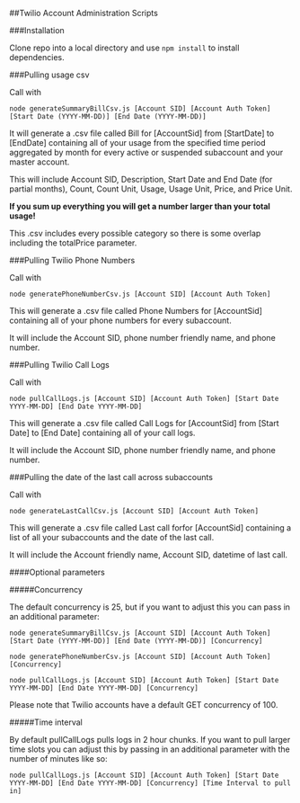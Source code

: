 ##Twilio Account Administration Scripts

###Installation


Clone repo into a local directory and use `npm install` to install dependencies.

###Pulling usage csv

Call with 
```
node generateSummaryBillCsv.js [Account SID] [Account Auth Token] [Start Date (YYYY-MM-DD)] [End Date (YYYY-MM-DD)]
```

It will generate a .csv file called Bill for [AccountSid] from [StartDate] to [EndDate] containing all of your usage from the specified time period aggregated by month for every active or suspended subaccount and your master account.

This will include Account SID, Description, Start Date and End Date (for partial months), Count, Count Unit, Usage, Usage Unit, Price,  and Price Unit.

**If you sum up everything you will get a number larger than your total usage!**

This .csv includes every possible category so there is some overlap including the totalPrice parameter.

###Pulling Twilio Phone Numbers

Call with 
```
node generatePhoneNumberCsv.js [Account SID] [Account Auth Token]
```

This will generate a .csv file called Phone Numbers for [AccountSid] containing all of your phone numbers for every subaccount.

It will include the Account SID, phone number friendly name, and phone number.

###Pulling Twilio Call Logs

Call with 
```
node pullCallLogs.js [Account SID] [Account Auth Token] [Start Date YYYY-MM-DD] [End Date YYYY-MM-DD]
```

This will generate a .csv file called Call Logs for [AccountSid] from [Start Date] to [End Date]
containing all of your call logs.

It will include the Account SID, phone number friendly name, and phone number.

###Pulling the date of the last call across subaccounts

Call with 
```
node generateLastCallCsv.js [Account SID] [Account Auth Token]
```

This will generate a .csv file called Last call forfor [AccountSid] containing a list of all your subaccounts and the date of the last call.

It will include the Account friendly name, Account SID, datetime of last call.

####Optional parameters

#####Concurrency

The default concurrency is 25, but if you want to adjust this you can pass in an additional parameter:

```
node generateSummaryBillCsv.js [Account SID] [Account Auth Token] [Start Date (YYYY-MM-DD)] [End Date (YYYY-MM-DD)] [Concurrency]
```

```
node generatePhoneNumberCsv.js [Account SID] [Account Auth Token] [Concurrency]
```

```
node pullCallLogs.js [Account SID] [Account Auth Token] [Start Date YYYY-MM-DD] [End Date YYYY-MM-DD] [Concurrency]
```

Please note that Twilio accounts have a default GET concurrency of 100.

#####Time interval

By default pullCallLogs pulls logs in 2 hour chunks. If you want to pull larger time slots you can adjust this by passing in an additional parameter with the number of minutes like so: 
```
node pullCallLogs.js [Account SID] [Account Auth Token] [Start Date YYYY-MM-DD] [End Date YYYY-MM-DD] [Concurrency] [Time Interval to pull in]
```


